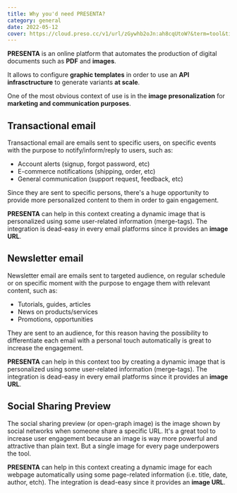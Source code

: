 ```yaml
---
title: Why you'd need PRESENTA?
category: general
date: 2022-05-12
cover: https://cloud.preso.cc/v1/url/zGywhb2oJn:ah8cqUtoW?&term=tool&title=Why%20you'd%20need%20PRESENTA%3F&subtitle=General
---
```


**PRESENTA** is an online platform that automates the production of digital documents such as **PDF** and **images**.

It allows to configure **graphic templates** in order to use an **API infrasctructure** to generate variants **at scale**.

One of the most obvious context of use is in the **image presonalization** for **marketing and communication purposes**.

## Transactional email

Transactional email are emails sent to specific users, on specific events with the purpose to notify/inform/reply to users, such as:

- Account alerts (signup, forgot password, etc)
- E-commerce notifications (shipping, order, etc)
- General communication (support request, feedback, etc)

Since they are sent to specific persons, there's a huge opportunity to provide more personalized content to them in order to gain engagement.

**PRESENTA** can help in this context creating a dynamic image that is personalized using some user-related information (merge-tags). The integration is dead-easy in every email platforms since it provides an **image URL**.

## Newsletter email

Newsletter email are emails sent to targeted audience, on regular schedule or on specific moment with the purpose to engage them with relevant content, such as:

- Tutorials, guides, articles
- News on products/services
- Promotions, opportunities

They are sent to an audience, for this reason having the possibility to differentiate each email with a personal touch automatically is great to increase the engagement.

**PRESENTA** can help in this context too by creating a dynamic image that is personalized using some user-related information (merge-tags). The integration is dead-easy in every email platforms since it provides an **image URL**.

## Social Sharing Preview

The social sharing preview (or open-graph image) is the image shown by social networks when someone share a specific URL. It's a great tool to increase user engagement because an image is way more powerful and attractive than plain text. But a single image for every page underpowers the tool.

**PRESENTA** can help in this context creating a dynamic image for each webpage automatically using some page-related information (i.e. title, date, author, etch). The integration is dead-easy since it provides an **image URL**.